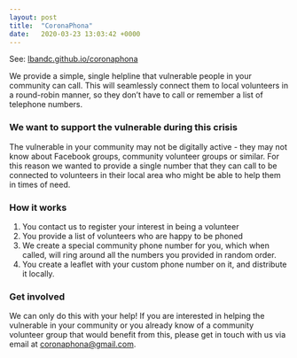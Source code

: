 ```yaml
---
layout: post
title:  "CoronaPhona"
date:   2020-03-23 13:03:42 +0000
---
```

See: [lbandc.github.io/coronaphona](https://lbandc.github.io/coronaphona)

We provide a simple, single helpline that vulnerable people in your community can call. This will seamlessly connect them to local volunteers in a round-robin manner, so they don’t have to call or remember a list of telephone numbers.

### We want to support the vulnerable during this crisis
The vulnerable in your community may not be digitally active - they may not know about Facebook groups, community volunteer groups or similar. For this reason we wanted to provide a single number that they can call to be connected to volunteers in their local area who might be able to help them in times of need.

### How it works
1. You contact us to register your interest in being a volunteer
2. You provide a list of volunteers who are happy to be phoned
3. We create a special community phone number for you, which when called, will ring around all the numbers you provided in random order.
4. You create a leaflet with your custom phone number on it, and distribute it locally.

### Get involved
We can only do this with your help! If you are interested in helping the vulnerable in your community or you already know of a community volunteer group that would benefit from this, please get in touch with us via email at coronaphona@gmail.com.
